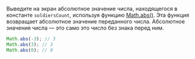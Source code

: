 
Выведите на экран абсолютное значение числа, находящегося в константе `soldiersCount`, используя функцию [Math.abs()](https://developer.mozilla.org/en-US/docs/Web/JavaScript/Reference/Global_Objects/Math/abs). Эта функция возвращает абсолютное значение переданного числа. Абсолютное значения числа — это само это число без знака перед ним.

```javascript
Math.abs(-3); // 3
Math.abs(3); // 3
Math.abs(0); // 0
```
